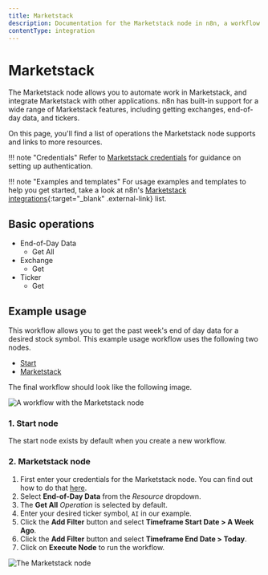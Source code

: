 ```yaml
---
title: Marketstack
description: Documentation for the Marketstack node in n8n, a workflow automation platform. Includes details of operations and configuration, and links to examples and credentials information.
contentType: integration
---
```


# Marketstack

The Marketstack node allows you to automate work in Marketstack, and integrate Marketstack with other applications. n8n has built-in support for a wide range of Marketstack features, including getting exchanges, end-of-day data, and tickers. 

On this page, you'll find a list of operations the Marketstack node supports and links to more resources.

!!! note "Credentials"
    Refer to [Marketstack credentials](/integrations/builtin/credentials/marketstack/) for guidance on setting up authentication. 

!!! note "Examples and templates"
    For usage examples and templates to help you get started, take a look at n8n's [Marketstack integrations](https://n8n.io/integrations/marketstack/){:target="_blank" .external-link} list.


## Basic operations

* End-of-Day Data
    * Get All
* Exchange
    * Get
* Ticker
    * Get

## Example usage

This workflow allows you to get the past week's end of day data for a desired stock symbol. This example usage workflow uses the following two nodes.

- [Start](/integrations/builtin/core-nodes/n8n-nodes-base.start/)
- [Marketstack]()

The final workflow should look like the following image.

![A workflow with the Marketstack node](/_images/integrations/builtin/app-nodes/marketstack/workflow.png)

### 1. Start node

The start node exists by default when you create a new workflow.

### 2. Marketstack node

1. First enter your credentials for the Marketstack node. You can find out how to do that [here](/integrations/builtin/credentials/marketstack/).
2. Select **End-of-Day Data** from the *Resource* dropdown.
3. The **Get All** *Operation* is selected by default.
4. Enter your desired ticker symbol, `AI` in our example.
5. Click the **Add Filter** button and select **Timeframe Start Date > A Week Ago**.
6. Click the **Add Filter** button and select **Timeframe End Date > Today**.
3. Click on **Execute Node** to run the workflow.

![The Marketstack node](/_images/integrations/builtin/app-nodes/marketstack/marketstack_node.png)


